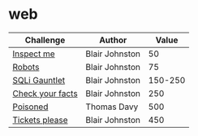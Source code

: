 # web

|                  Challenge                 |   Author       | Value   |
| ------------------------------------------ | -------------- | ------- |
| [Inspect me](./web/inspect-me)             | Blair Johnston | 50      |
| [Robots](./web/robots)                     | Blair Johnston | 75      |
| [SQLi Gauntlet](./web/sqli-gauntlet)       | Blair Johnston | 150-250 |
| [Check your facts](./web/check-your-facts) | Blair Johnston | 250     |
| [Poisoned](./web/poisoned)                 | Thomas Davy    | 500     |
| [Tickets please](./web/tickets-please)     | Blair Johnston | 450     |
